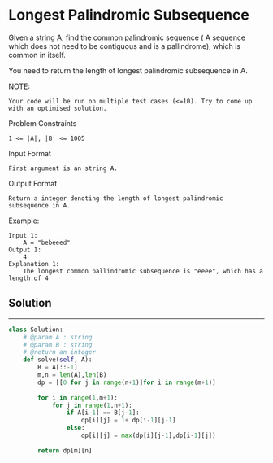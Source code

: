<h1>Longest Palindromic Subsequence</h1>

<p>
Given a string A, find the common palindromic sequence ( A sequence which does not need to be contiguous and is a pallindrome), which is common in itself.

You need to return the length of longest palindromic subsequence in A.

NOTE:

    Your code will be run on multiple test cases (<=10). Try to come up with an optimised solution.

Problem Constraints

    1 <= |A|, |B| <= 1005
Input Format

    First argument is an string A.
Output Format
    
    Return a integer denoting the length of longest palindromic subsequence in A.
Example:

    Input 1:
        A = "bebeeed"
    Output 1:
        4
    Explanation 1:
        The longest common pallindromic subsequence is "eeee", which has a length of 4

<h2>Solution</h2>

***

```python
class Solution:
    # @param A : string
    # @param B : string
    # @return an integer
    def solve(self, A):
        B = A[::-1]
        m,n = len(A),len(B)
        dp = [[0 for j in range(n+1)]for i in range(m+1)]
        
        for i in range(1,m+1):
            for j in range(1,n+1):
                if A[i-1] == B[j-1]:
                    dp[i][j] = 1+ dp[i-1][j-1]
                else:
                    dp[i][j] = max(dp[i][j-1],dp[i-1][j])
        
        return dp[m][n]
```
